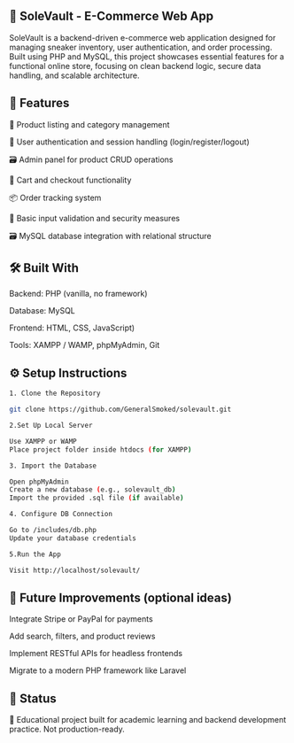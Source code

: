 ## 🧾 SoleVault - E-Commerce Web App

SoleVault is a backend-driven e-commerce web application designed for managing sneaker inventory, user authentication, and order processing. Built using PHP and MySQL, this project showcases essential features for a functional online store, focusing on clean backend logic, secure data handling, and scalable architecture.


## 🚀 Features

🛒 Product listing and category management

👤 User authentication and session handling (login/register/logout)

🗃️ Admin panel for product CRUD operations

🧾 Cart and checkout functionality

📦 Order tracking system

🔐 Basic input validation and security measures

🗃️ MySQL database integration with relational structure


## 🛠️ Built With

Backend: PHP (vanilla, no framework)

Database: MySQL

Frontend: HTML, CSS, JavaScript)

Tools: XAMPP / WAMP, phpMyAdmin, Git

## ⚙️ Setup Instructions
```bash
1. Clone the Repository

git clone https://github.com/GeneralSmoked/solevault.git

2.Set Up Local Server

Use XAMPP or WAMP
Place project folder inside htdocs (for XAMPP)

3. Import the Database

Open phpMyAdmin
Create a new database (e.g., solevault_db)
Import the provided .sql file (if available)

4. Configure DB Connection

Go to /includes/db.php
Update your database credentials

5.Run the App

Visit http://localhost/solevault/
```
## 🧪 Future Improvements (optional ideas)

Integrate Stripe or PayPal for payments

Add search, filters, and product reviews

Implement RESTful APIs for headless frontends

Migrate to a modern PHP framework like Laravel

## 📌 Status
🚧 Educational project built for academic learning and backend development practice. Not production-ready.
